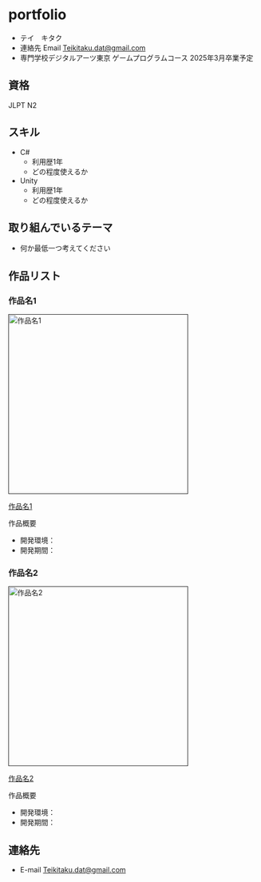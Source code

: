 # portfolio

- テイ　キタク
- 連絡先 Email [Teikitaku.dat@gmail.com](mailto:Teikitaku.dat@gmail.com)
- 専門学校デジタルアーツ東京 ゲームプログラムコース 2025年3月卒業予定

## 資格
JLPT N2

## スキル
- C#
  - 利用歴1年
  - どの程度使えるか
- Unity
  - 利用歴1年
  - どの程度使えるか


## 取り組んでいるテーマ
- 何か最低一つ考えてください

## 作品リスト

### 作品名1
[<img src="images/game1.png" alt="作品名1" style="height: 360px">]()

[作品名1]()

作品概要

- 開発環境：
- 開発期間：

### 作品名2
[<img src="images/game2.png" alt="作品名2" style="height: 360px">]()

[作品名2]()

作品概要

- 開発環境：
- 開発期間：



## 連絡先
- E-mail [Teikitaku.dat@gmail.com](mailto:Teikitaku.dat@gmail.com)


